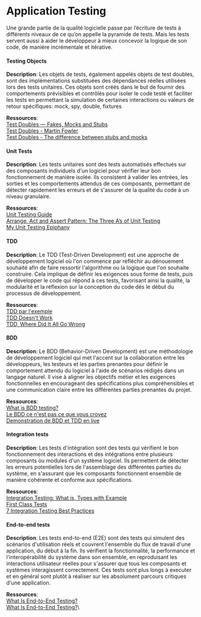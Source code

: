 # Application Testing
Une grande partie de la qualité logicielle passe par l’écriture de tests à différents niveaux de ce qu’on appelle la pyramide de tests. Mais les tests servent aussi à aider le développeur à mieux concevoir la logique de son code, de manière incrémentale et itérative.


#### Testing Objects
**Description**: Les objets de tests, également appelés objets de test doubles, sont des implémentations substituées des dépendances réelles utilisées lors des tests unitaires. Ces objets sont créés dans le but de fournir des comportements prévisibles et contrôlés pour isoler le code testé et faciliter les tests en permettant la simulation de certaines interactions ou valeurs de retour spécifiques: mock, spy, double, fixtures

**Ressources**:\
[Test Doubles — Fakes, Mocks and Stubs](https://blog.pragmatists.com/test-doubles-fakes-mocks-and-stubs-1a7491dfa3da)\
[Test Doubles - Martin Fowler](https://martinfowler.com/bliki/TestDouble.html)\
[Test Doubles - The difference between stubs and mocks](https://womanonrails.com/test-doubles)


#### Unit Tests
**Description**: Les tests unitaires sont des tests automatisés effectués sur des composants individuels d'un logiciel pour vérifier leur bon fonctionnement de manière isolée. Ils consistent à valider les entrées, les sorties et les comportements attendus de ces composants, permettant de détecter rapidement les erreurs et de s'assurer de la qualité du code à un niveau granulaire.

**Ressources**:\
[Unit Testing Guide](https://www.guru99.com/unit-testing-guide.html)\
[Arrange, Act and Assert Pattern: The Three A’s of Unit Testing](https://robertmarshall.dev/blog/arrange-act-and-assert-pattern-the-three-as-of-unit-testing/)\
[My Unit Testing Epiphany](https://www.stevefenton.co.uk/2013/05/my-unit-testing-epiphany/)

#### TDD
**Description**: Le TDD (Test-Driven Development) est une approche de développement logiciel où l'on commence par réfléchir au dénouement souhaité afin de faire ressortir l'algorithme ou la logique que l'on souhaite construire. Cela implique de définir les exigences sous forme de tests, puis de développer le code qui répond à ces tests, favorisant ainsi la qualité, la modularité et la réflexion sur la conception du code dès le début du processus de développement.

**Ressources**:\
[TDD par l'exemple](https://www.youtube.com/watch?v=nbSaq_ykOl4&t=18s&pp=ygUXYWxnb3JpdGhtZSBpbmZvcm1hdGlxdWU%3D)\
[TDD Doesn't Work](https://blog.cleancoder.com/uncle-bob/2016/11/10/TDD-Doesnt-work.html)\
[TDD, Where Did It All Go Wrong](https://www.youtube.com/watch?v=EZ05e7EMOLM&ab_channel=DevTernityConference)

#### BDD
**Description**: Le BDD (Behavior-Driven Development) est une méthodologie de développement logiciel qui met l'accent sur la collaboration entre les développeurs, les testeurs et les parties prenantes pour définir le comportement attendu du logiciel à l'aide de scénarios rédigés dans un langage naturel. Il vise à aligner les objectifs métier et les exigences fonctionnelles en encourageant des spécifications plus compréhensibles et une communication claire entre les différentes parties prenantes du projet.

**Ressources**:\
[What is BDD testing?](https://www.browserstack.com/guide/what-is-bdd-testing)\
[Le BDD ce n'est pas ce que vous croyez](https://www.youtube.com/watch?v=3mSajdqhitQ)\
[Demonstration de BDD et TDD en live](https://medium.com/wealcomecompany/d%C3%A9monstration-de-bdd-et-tdd-en-live-bbc3329b39e)

#### Integration tests
**Description**: Les tests d'intégration sont des tests qui vérifient le bon fonctionnement des interactions et des intégrations entre plusieurs composants ou modules d'un système logiciel. Ils permettent de détecter les erreurs potentielles lors de l'assemblage des différentes parties du système, en s'assurant que les composants fonctionnent ensemble de manière cohérente et conforme aux spécifications.

**Ressources**:\
[Integration Testing: What is, Types with Example](https://www.guru99.com/integration-testing.html)\
[First Class Tests](https://blog.cleancoder.com/uncle-bob/2017/05/05/TestDefinitions.html)\
[7 Integration Testing Best Practices](https://research.aimultiple.com/integration-testing-best-practices/)

#### End-to-end tests
**Description**: Les tests end-to-end (E2E) sont des tests qui simulent des scénarios d'utilisation réels et couvrent l'ensemble du flux de travail d'une application, du début à la fin. Ils vérifient la fonctionnalité, la performance et l'interopérabilité du système dans son ensemble, en reproduisant les interactions utilisateur réelles pour s'assurer que tous les composants et systèmes interagissent correctement. Ces tests sont plus longs à executer et en général sont plutôt à réaliser sur les absolument parcours critiques d'une application.

**Ressources**:\
[What Is End-to-End Testing?](https://www.browserstack.com/guide/end-to-end-testing)\
[What Is End-to-End Testing?](https://www.youtube.com/watch?v=wycIcpuLkzU&pp=ygUSZW5kIHRvIGVuZCB0ZXN0aW5n)\
